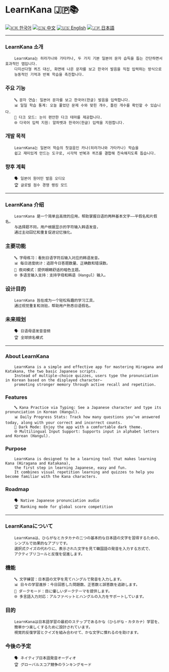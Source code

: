# LearnKana 🇯🇵📚

[![🇰🇷 한국어](https://img.shields.io/badge/🇰🇷-%ED%95%9C%EA%B5%AD%EC%96%B4-blue?style=for-the-badge)](#korean)
[![🇨🇳 中文](https://img.shields.io/badge/🇨🇳-%E4%B8%AD%E6%96%87-brightgreen?style=for-the-badge)](#chinese) 
[![🇺🇸 English](https://img.shields.io/badge/🇺🇸-English-red?style=for-the-badge)](#english)
[![🇯🇵 日本語](https://img.shields.io/badge/🇯🇵-%E6%97%A5%E6%9C%AC%E8%AA%9E-yellow?style=for-the-badge)](#japanese)

---

<a name="korean"></a>
### LearnKana 소개

        LearnKana는 히라가나와 가타카나, 두 가지 기본 일본어 문자 습득을 돕는 간단하면서 효과적인 앱입니다.  
        다지선다형 퀴즈 대신, 화면에 나온 문자를 보고 한국어 발음을 직접 입력하는 방식으로  
        능동적인 기억과 반복 학습을 촉진합니다.

### 주요 기능

        🔤 문자 연습: 일본어 문자를 보고 한국어(한글) 발음을 입력합니다.  
        📊 일일 학습 통계: 오늘 풀었던 문제 수와 맞힌 개수, 틀린 개수를 확인할 수 있습니다.  
        🌙 다크 모드: 눈이 편안한 다크 테마를 제공합니다.  
        🌐 다국어 입력 지원: 알파벳과 한국어(한글) 입력을 지원합니다.

### 개발 목적

        LearnKana는 일본어 학습의 첫걸음인 카나(히라가나와 가타카나) 학습을  
        쉽고 재미있게 만드는 도구로, 시각적 반복과 퀴즈를 결합해 친숙해지도록 돕습니다.

### 향후 계획

        🗣️ 일본어 원어민 발음 오디오  
        🏆 글로벌 점수 경쟁 랭킹 모드  

---

<a name="chinese"></a>
### LearnKana 介绍

        LearnKana 是一个简单且高效的应用，帮助掌握日语的两种基本文字——平假名和片假名。  
        与选择题不同，用户根据显示的字符输入韩语发音，  
        通过主动回忆和重复促进记忆强化。

### 主要功能

        🔤 字母练习：看到日语字符后输入对应的韩语发音。  
        📊 每日进度统计：追踪今日答题数量、正确数和错误数。  
        🌙 夜间模式：提供眼睛舒适的暗色主题。  
        🌐 多语言输入支持：支持字母和韩语（Hangul）输入。

### 设计目的

        LearnKana 旨在成为一个轻松有趣的学习工具，  
        通过视觉重复和测验，帮助用户熟悉日语假名。

### 未来规划

        🗣️ 日语母语发音音频  
        🏆 全球排名模式  

---

<a name="english"></a>
### About LearnKana

        LearnKana is a simple and effective app for mastering Hiragana and Katakana, the two basic Japanese scripts.  
        Instead of multiple-choice quizzes, users type the pronunciation in Korean based on the displayed character—  
        promoting stronger memory through active recall and repetition.

### Features

        🔤 Kana Practice via Typing: See a Japanese character and type its pronunciation in Korean (Hangul).  
        📊 Daily Progress Stats: Track how many questions you’ve answered today, along with your correct and incorrect counts.  
        🌙 Dark Mode: Enjoy the app with a comfortable dark theme.  
        🌐 Multilingual Input Support: Supports input in alphabet letters and Korean (Hangul).

### Purpose

        LearnKana is designed to be a learning tool that makes learning Kana (Hiragana and Katakana),  
        the first step in learning Japanese, easy and fun.  
        It combines visual repetition learning and quizzes to help you become familiar with the Kana characters.

### Roadmap

        🗣️ Native Japanese pronunciation audio  
        🏆 Ranking mode for global score competition  

---

<a name="japanese"></a>
### LearnKanaについて

        LearnKanaは、ひらがなとカタカナの二つの基本的な日本語の文字を習得するための、  
        シンプルで効果的なアプリです。  
        選択式クイズの代わりに、表示された文字を見て韓国語の発音を入力する方式で、  
        アクティブリコールと反復を促進します。

### 機能

        🔤 文字練習：日本語の文字を見てハングルで発音を入力します。  
        📊 日々の学習進捗：今日回答した問題数、正答数と誤答数を追跡します。  
        🌙 ダークモード：目に優しいダークテーマを提供します。  
        🌐 多言語入力対応：アルファベットとハングルの入力をサポートしています。

### 目的

        LearnKanaは日本語学習の最初のステップであるかな（ひらがな・カタカナ）学習を、  
        簡単かつ楽しくするために設計されています。  
        視覚的反復学習とクイズを組み合わせて、かな文字に慣れるのを助けます。

### 今後の予定

        🗣️ ネイティブ日本語発音オーディオ  
        🏆 グローバルスコア競争のランキングモード  
